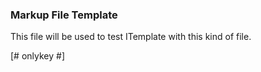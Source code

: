### Markup File Template

This file will be used to test ITemplate with this kind of file.

[# onlykey #]
